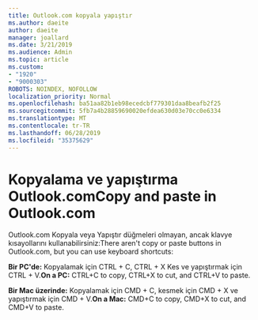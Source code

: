 ```yaml
---
title: Outlook.com kopyala yapıştır
ms.author: daeite
author: daeite
manager: joallard
ms.date: 3/21/2019
ms.audience: Admin
ms.topic: article
ms.custom:
- "1920"
- "9000303"
ROBOTS: NOINDEX, NOFOLLOW
localization_priority: Normal
ms.openlocfilehash: ba51aa82b1eb98ecedcbf779301daa8beafb2f25
ms.sourcegitcommit: 5fb7a4b28859690020efdea630d03e70cc0e6334
ms.translationtype: MT
ms.contentlocale: tr-TR
ms.lasthandoff: 06/28/2019
ms.locfileid: "35375629"
---
```

# <a name="copy-and-paste-in-outlookcom"></a><span data-ttu-id="aa518-102">Kopyalama ve yapıştırma Outlook.com</span><span class="sxs-lookup"><span data-stu-id="aa518-102">Copy and paste in Outlook.com</span></span>

<span data-ttu-id="aa518-103">Outlook.com Kopyala veya Yapıştır düğmeleri olmayan, ancak klavye kısayollarını kullanabilirsiniz:</span><span class="sxs-lookup"><span data-stu-id="aa518-103">There aren't copy or paste buttons in Outlook.com, but you can use keyboard shortcuts:</span></span>

<span data-ttu-id="aa518-104">**Bir PC'de:** Kopyalamak için CTRL + C, CTRL + X Kes ve yapıştırmak için CTRL + V.</span><span class="sxs-lookup"><span data-stu-id="aa518-104">**On a PC:** CTRL+C to copy, CTRL+X to cut, and CTRL+V to paste.</span></span>

<span data-ttu-id="aa518-105">**Bir Mac üzerinde:** Kopyalamak için CMD + C, kesmek için CMD + X ve yapıştırmak için CMD + V.</span><span class="sxs-lookup"><span data-stu-id="aa518-105">**On a Mac:** CMD+C to copy, CMD+X to cut, and CMD+V to paste.</span></span>